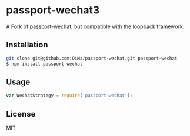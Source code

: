 # passport-wechat3

A Fork of [passport-wechat](https://github.com/liangyali/passport-wechat), but compatible with the [loopback](loopback.io) framework.

## Installation

```sh
git clone git@github.com:QiMa/passport-wechat.git passport-wechat
$ npm install passport-wechat
```

## Usage 

```js
var WechatStrategy = require('passport-wechat');
```

## License

MIT
